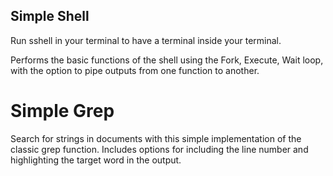 ## Simple Shell

Run sshell in your terminal to have a terminal inside your terminal.

Performs the basic functions of the shell using the Fork, Execute, Wait loop, with the option to pipe outputs from one function to another.

# Simple Grep

Search for strings in documents with this simple implementation of the classic grep function.
Includes options for including the line number and highlighting the target word in the output.
